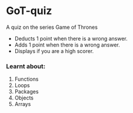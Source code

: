 # GoT-quiz
 A quiz on the series Game of Thrones

- Deducts 1 point when there is a wrong answer.
- Adds 1 point when there is a wrong answer.
- Displays if you are a high scorer.
### Learnt about:
1. Functions
2. Loops
3. Packages
4. Objects
5. Arrays

